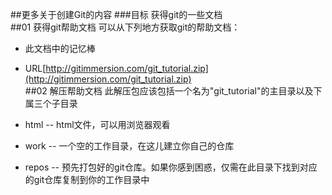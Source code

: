 ##更多关于创建Git的内容
###目标
获得git的一些文档  
##01 获得git帮助文档
可以从下列地方获取git的帮助文档：  
 
- 此文档中的记忆棒  
- URL[http://gitimmersion.com/git_tutorial.zip](http://gitimmersion.com/git_tutorial.zip)  
##02 解压帮助文档
此解压包应该包括一个名为"git_tutorial"的主目录以及下属三个子目录
  
- html -- html文件，可以用浏览器观看
- work -- 一个空的工作目录，在这儿建立你自己的仓库  
- repos -- 预先打包好的git仓库。如果你感到困惑，仅需在此目录下找到对应的git仓库复制到你的工作目录中